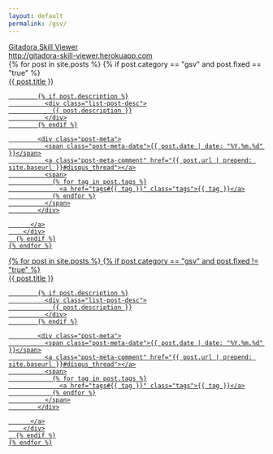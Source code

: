 ```yaml
---
layout: default
permalink: /gsv/
---
```

<div class="home">
  <div class="category-header">
    <div class="gsv-title">
      <a href="/gsv">
        Gitadora Skill Viewer
      </a>
    </div>
    <div>
      <a href="http://gitadora-skill-viewer.herokuapp.com">http://gitadora-skill-viewer.herokuapp.com</a>
    </div>
  </div>
  
  <div class="post-list-fixed">
    {% for post in site.posts %}
      {% if post.category == "gsv" and post.fixed == "true" %}
        <div class="post-list-item">
          <a href="{{ post.url | prepend: site.baseurl }}">
            <div>
              <div class="post-link-title" >
                <i class="fa fa-thumb-tack fixed-icon" aria-hidden="true" style="font-size:70%"></i>
                {{ post.title }}
              </div>
            </div>

            {% if post.description %}
              <div class="list-post-desc">
                {{ post.description }}
              </div>
            {% endif %}

            <div class="post-meta">
              <span class="post-meta-date">{{ post.date | date: "%Y.%m.%d" }}</span>
              <a class="post-meta-comment" href="{{ post.url | prepend: site.baseurl }}#disqus_thread"></a>
              <span>
                {% for tag in post.tags %}
                  <a href="tags#{{ tag }}" class="tags">{{ tag }}</a>
                {% endfor %}
              </span>
            </div>

          </a>
        </div>
      {% endif %}
    {% endfor %}
  </div>
  <div class="post-list">
    {% for post in site.posts %}
      {% if post.category == "gsv" and post.fixed != "true" %}
        <div class="post-list-item">
          <a href="{{ post.url | prepend: site.baseurl }}">
            <div>
              <div class="post-link-title" >
                {{ post.title }}
              </div>
            </div>

            {% if post.description %}
              <div class="list-post-desc">
                {{ post.description }}
              </div>
            {% endif %}

            <div class="post-meta">
              <span class="post-meta-date">{{ post.date | date: "%Y.%m.%d" }}</span>
              <a class="post-meta-comment" href="{{ post.url | prepend: site.baseurl }}#disqus_thread"></a>
              <span>
                {% for tag in post.tags %}
                  <a href="tags#{{ tag }}" class="tags">{{ tag }}</a>
                {% endfor %}
              </span>
            </div>

          </a>
        </div>
      {% endif %}
    {% endfor %}
  </div>
</div>

<script id="dsq-count-scr" src="//matsumatsu.disqus.com/count.js" async></script>